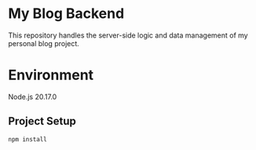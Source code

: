 # My Blog Backend

This repository handles the server-side logic and data management of my personal blog project.

# Environment
Node.js 20.17.0


## Project Setup

```sh
npm install
```

